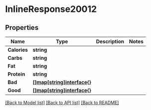 # InlineResponse20012

## Properties

Name | Type | Description | Notes
------------ | ------------- | ------------- | -------------
**Calories** | **string** |  | 
**Carbs** | **string** |  | 
**Fat** | **string** |  | 
**Protein** | **string** |  | 
**Bad** | [**[]map[string]interface{}**](map[string]interface{}.md) |  | 
**Good** | [**[]map[string]interface{}**](map[string]interface{}.md) |  | 

[[Back to Model list]](../README.md#documentation-for-models) [[Back to API list]](../README.md#documentation-for-api-endpoints) [[Back to README]](../README.md)


